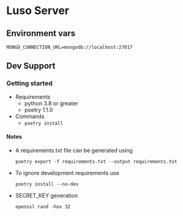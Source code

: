 # Luso Server
## Environment vars
```shell
MONGO_CONNECTION_URL=mongodb://localhost:27017
```
## Dev Support

### Getting started

- Requirements
    - python 3.8 or greater
    - poetry 1.1.0
- Commands
    - `poetry install`

#### Notes

- A requirements.txt file can be generated using
  ```
  poetry export -f requirements.txt --output requirements.txt
  ```
- To ignore development requirements use
  ```
  poetry install --no-dev
  ```
- SECRET_KEY generation
  ```shell
  openssl rand -hex 32
  ```
  